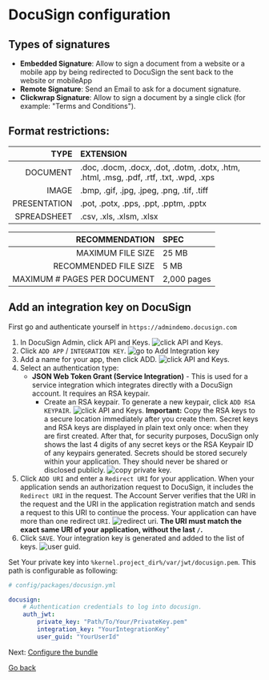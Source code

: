 # DocuSign configuration

## Types of signatures

- **Embedded Signature**: Allow to sign a document from a website or a mobile app by being redirected to DocuSign the sent back to the website or mobileApp
- **Remote Signature**: Send an Email to ask for a document signature.
- **Clickwrap Signature**: Allow to sign a document by a single click (for example: "Terms and Conditions").

## Format restrictions:

| TYPE | EXTENSION |
|------:|:----------|
|DOCUMENT | .doc, .docm, .docx, .dot, .dotm, .dotx, .htm, .html, .msg, .pdf, .rtf, .txt, .wpd, .xps |
|IMAGE | .bmp, .gif, .jpg, .jpeg, .png, .tif, .tiff |
|PRESENTATION | .pot, .potx, .pps, .ppt, .pptm, .pptx |
|SPREADSHEET | .csv, .xls, .xlsm, .xlsx |

| RECOMMENDATION  |  SPEC |
|----------------:|:------|
|MAXIMUM FILE SIZE | 25 MB |
|RECOMMENDED FILE SIZE | 5 MB |
|MAXIMUM # PAGES PER DOCUMENT | 2,000 pages |

## Add an integration key on DocuSign

First go and authenticate yourself in `https://admindemo.docusign.com`

1. In DocuSign Admin, click API and Keys. ![click API and Keys.](assets/menu_api_and_keys.png)
1. Click `ADD APP` / `INTEGRATION KEY`. ![go to Add Integration key](assets/add_integration_key.png)
1. Add a name for your app, then click ADD. ![click API and Keys.](assets/integration_key.png)
1. Select an authentication type:
    - **JSON Web Token Grant (Service Integration)** - This is used for a service integration which integrates directly with a DocuSign account. It requires an RSA keypair.
        - Create an RSA keypair.
          To generate a new keypair, click `ADD RSA KEYPAIR`. ![click API and Keys.](assets/add_rsa_key.png)
          **Important:** Copy the RSA keys to a secure location immediately after you create them. Secret keys and RSA keys are displayed in plain text only once: when they are first created. After that, for security purposes, DocuSign only shows the last 4 digits of any secret keys or the RSA Keypair ID of any keypairs generated. Secrets should be stored securely within your application. They should never be shared or disclosed publicly.
          ![copy private key.](assets/copy_private_rsa_key.png)
1. Click `ADD URI` and enter a `Redirect URI` for your application. When your application sends an authorization request to DocuSign, it includes the `Redirect URI` in the request. The Account Server verifies that the URI in the request and the URI in the application registration match and sends a request to this URI to continue the process. Your application can have more than one redirect `URI`. ![redirect uri.](assets/add_redirect_uri.png)
    **The URI must match the exact same URI of your application, without the last `/`.**
1. Click `SAVE`. Your integration key is generated and added to the list of keys. ![user guid.](assets/user_guid.png)

Set Your private key into `%kernel.project_dir%/var/jwt/docusign.pem`.
This path is configurable as following:

```yml
# config/packages/docusign.yml

docusign:
    # Authentication credentials to log into docusign.
    auth_jwt:
        private_key: "Path/To/Your/PrivateKey.pem"
        integration_key: "YourIntegrationKey"
        user_guid: "YourUserId"
```

Next: [Configure the bundle](configure-the-bundle.md)

[Go back](/README.md)
